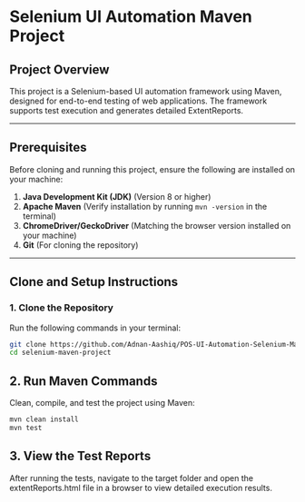 # Selenium UI Automation Maven Project

## Project Overview
This project is a Selenium-based UI automation framework using Maven, designed for end-to-end testing of web applications. The framework supports test execution and generates detailed ExtentReports.

---

## Prerequisites
Before cloning and running this project, ensure the following are installed on your machine:
1. **Java Development Kit (JDK)** (Version 8 or higher)
2. **Apache Maven** (Verify installation by running `mvn -version` in the terminal)
3. **ChromeDriver/GeckoDriver** (Matching the browser version installed on your machine)
4. **Git** (For cloning the repository)

---

## Clone and Setup Instructions

### 1. Clone the Repository
Run the following commands in your terminal:
```bash
git clone https://github.com/Adnan-Aashiq/POS-UI-Automation-Selenium-Maven.git
cd selenium-maven-project
```
## 2. Run Maven Commands
Clean, compile, and test the project using Maven:
```bash
mvn clean install
mvn test
```
## 3. View the Test Reports
After running the tests, navigate to the target folder and open the extentReports.html file in a browser to view detailed execution results.
